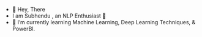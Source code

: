 - 👋 Hey, There
- I am Subhendu , an NLP Enthusiast 🚀
- 🌱 I’m currently learning Machine Learning, Deep Learning Techniques, & PowerBI.

<!---
subhendu147/subhendu147 is a ✨ special ✨ repository because its `README.md` (this file) appears on your GitHub profile.
You can click the Preview link to take a look at your changes.
--->
